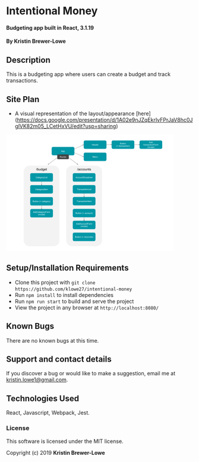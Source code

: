 # Intentional Money

#### Budgeting app built in React, 3.1.19

#### By Kristin Brewer-Lowe

## Description

This is a budgeting app where users can create a budget and track transactions.

## Site Plan

* A visual representation of the layout/appearance [here] (https://docs.google.com/presentation/d/1A02e9nJZqEkrIvFPrJaV8hc0JglVK82m05_LCetHxVU/edit?usp=sharing)

<img src="src/components/assets/images/structure.png" width="450" title="Component Structure">


## Setup/Installation Requirements

* Clone this project with `git clone https://github.com/klowe27/intentional-money`
* Run `npm install` to install dependencies
* Run `npm run start` to build and serve the project
* View the project in any browser at `http://localhost:8080/`

## Known Bugs

There are no known bugs at this time.

## Support and contact details

If you discover a bug or would like to make a suggestion, email me at kristin.lowe1@gmail.com.

## Technologies Used

React, Javascript, Webpack, Jest.

### License

This software is licensed under the MIT license.

Copyright (c) 2019 **Kristin Brewer-Lowe**
